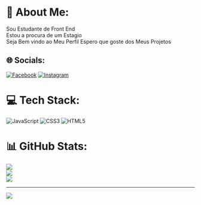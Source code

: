 # 💫 About Me:
Sou Estudante de Front End<br>Estou a procura de um Estagio<br>Seja Bem vindo ao Meu Perfil Espero que goste dos Meus Projetos


## 🌐 Socials:
[![Facebook](https://img.shields.io/badge/Facebook-%231877F2.svg?logo=Facebook&logoColor=white)](https://facebook.com/https://www.facebook.com/profile.php?id=100005515036716) [![Instagram](https://img.shields.io/badge/Instagram-%23E4405F.svg?logo=Instagram&logoColor=white)](https://instagram.com/https://www.instagram.com/anderson_leandro_1/) 

# 💻 Tech Stack:
![JavaScript](https://img.shields.io/badge/javascript-%23323330.svg?style=for-the-badge&logo=javascript&logoColor=%23F7DF1E) ![CSS3](https://img.shields.io/badge/css3-%231572B6.svg?style=for-the-badge&logo=css3&logoColor=white) ![HTML5](https://img.shields.io/badge/html5-%23E34F26.svg?style=for-the-badge&logo=html5&logoColor=white)
# 📊 GitHub Stats:
![](https://github-readme-stats.vercel.app/api?username=Kingschild&theme=merko&hide_border=false&include_all_commits=false&count_private=false)<br/>
![](https://github-readme-streak-stats.herokuapp.com/?user=Kingschild&theme=merko&hide_border=false)<br/>
![](https://github-readme-stats.vercel.app/api/top-langs/?username=Kingschild&theme=merko&hide_border=false&include_all_commits=false&count_private=false&layout=compact)

---
[![](https://visitcount.itsvg.in/api?id=Kingschild&icon=0&color=0)](https://visitcount.itsvg.in)

<!-- Proudly created with GPRM ( https://gprm.itsvg.in ) -->